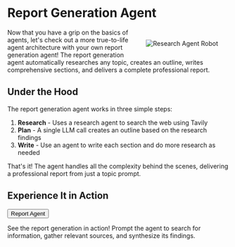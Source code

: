 # Report Generation Agent

<img src="_static/robots/surf.png" alt="Research Agent Robot" style="float:right; max-width:300px;margin:25px;" />

Now that you have a grip on the basics of agents, let's check out a more true-to-life agent architecture with your own report generation agent!
The report generation agent automatically researches any topic, creates an outline, writes comprehensive sections, and delivers a complete professional report.

## Under the Hood

The report generation agent works in three simple steps:

1. **Research** - Uses a research agent to search the web using Tavily
2. **Plan** - A single LLM call creates an outline based on the research findings
3. **Write** - Use an agent to write each section and do more research as needed

That's it! The agent handles all the complexity behind the scenes, delivering a professional report from just a topic prompt.

## Experience It in Action

<button onclick="openOrCreateFileInJupyterLab('code/agent_client.ipynb');"><i class="fa-solid fa-flask"></i> Report Agent</button>

See the report generation in action! Prompt the agent to search for information, gather relevant sources, and synthesize its findings. 

